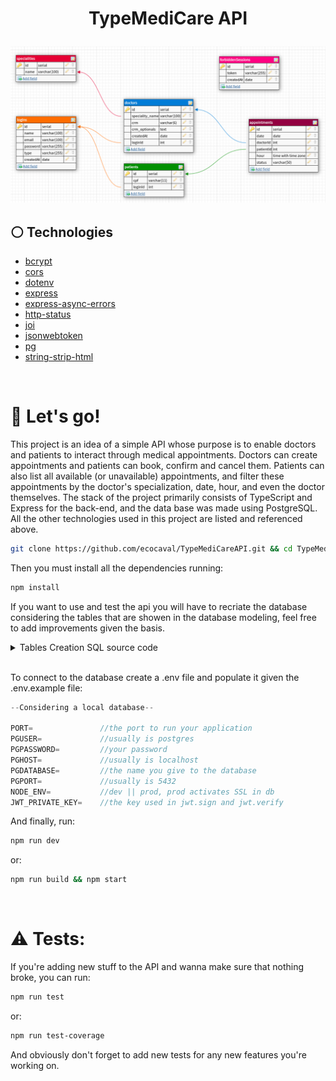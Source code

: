 # <p align = "center">TypeMediCare API</p>

<p align = "center"><img style="width:800px" src="./assets/read-me-pic.png"/></p>

## :white_circle: Technologies

- [bcrypt](https://www.npmjs.com/package/bcrypt)
- [cors](https://www.npmjs.com/package/cors)
- [dotenv](https://www.npmjs.com/package/dotenv)
- [express](https://expressjs.com/)
- [express-async-errors](https://www.npmjs.com/package/express-async-errors)
- [http-status](https://www.npmjs.com/package/http-status)
- [joi](https://joi.dev/)
- [jsonwebtoken](https://www.npmjs.com/package/jsonwebtoken)
- [pg](https://node-postgres.com/)
- [string-strip-html](https://www.npmjs.com/package/string-strip-html)

<br>

# 🏁 Let's go!

This project is an idea of a simple API whose purpose is to enable doctors and patients to interact through medical appointments. Doctors can create appointments and patients can book, confirm and cancel them. Patients can also list all available (or unavailable) appointments, and filter these appointments by the doctor's specialization, date, hour, and even the doctor themselves. The stack of the project primarily consists of TypeScript and Express for the back-end, and the data base was made using PostgreSQL. All the other technologies used in this project are listed and referenced above.  

```bash
git clone https://github.com/ecocaval/TypeMediCareAPI.git && cd TypeMediCareAPI
```

Then you must install all the dependencies running:

```bash
npm install
```

If you want to use and test the api you will have to recriate the database considering the tables that are showen in the database modeling, feel free to add improvements given the basis. 

<details>
<summary>Tables Creation SQL source code</summary>

```sql
CREATE TABLE logins (
	"id" serial NOT NULL,
	"name" varchar(100) NOT NULL,
	"email" varchar(100) NOT NULL UNIQUE,
	"password" varchar(255) NOT NULL,
	"type" varchar(255) NOT NULL,
	"createdAt" DATE NOT NULL DEFAULT 'NOW()',
	CONSTRAINT "logins_pk" PRIMARY KEY ("id")
) WITH (
  OIDS=FALSE
);

CREATE TABLE patients (
	"id" serial NOT NULL,
	"cpf" varchar(11) NOT NULL UNIQUE,
	"loginId" int NOT NULL UNIQUE,
	CONSTRAINT "patients_pk" PRIMARY KEY ("id")
) WITH (
  OIDS=FALSE
);

CREATE TABLE doctors (
	"id" serial NOT NULL,
	"specialityName" varchar(100) NOT NULL,
	"crm" varchar(6) NOT NULL UNIQUE,
	"crmOptionals" TEXT,
	"createdAt" DATE NOT NULL DEFAULT 'NOW()',
	"loginId" int NOT NULL UNIQUE,
	CONSTRAINT "doctors_pk" PRIMARY KEY ("id")
) WITH (
  OIDS=FALSE
);

CREATE TABLE specialities (
	"id" serial NOT NULL,
	"name" varchar(100) NOT NULL UNIQUE,
	CONSTRAINT "specialities_pk" PRIMARY KEY ("id")
) WITH (
  OIDS=FALSE
);

CREATE TABLE appointments (
	"id" serial NOT NULL,
	"date" DATE NOT NULL,
	"doctorId" int NOT NULL,
	"patientId" int,
	"hour" time with time zone NOT NULL,
	"status" varchar(50) NOT NULL DEFAULT 'free',
	CONSTRAINT "appointments_pk" PRIMARY KEY ("id")
) WITH (
  OIDS=FALSE
);

CREATE TABLE "forbidenSessions" (
	"id" SERIAL NOT NULL,
	"token" VARCHAR(255) NOT NULL,
	"createdAt" DATE DEFAULT NOW()
);

ALTER TABLE "patients" 
ADD CONSTRAINT "patients_fk0" 
FOREIGN KEY ("loginId") 
REFERENCES "logins"("id") ON DELETE CASCADE;

ALTER TABLE "doctors" 
ADD CONSTRAINT "doctors_fk0" 
FOREIGN KEY ("specialityName") 
REFERENCES "specialities"("name") ON DELETE CASCADE;

ALTER TABLE "doctors" 
ADD CONSTRAINT "doctors_fk1" 
FOREIGN KEY ("loginId") 
REFERENCES "logins"("id") ON DELETE CASCADE;

ALTER TABLE "appointments" 
ADD CONSTRAINT "appointments_fk0" 
FOREIGN KEY ("doctorId") 
REFERENCES "doctors"("id") ON DELETE CASCADE;

ALTER TABLE "appointments" 
ADD CONSTRAINT "appointments_fk1" 
FOREIGN KEY ("patientId") 
REFERENCES "patients"("id") ON DELETE CASCADE;
```

</details>

<br>

To connect to the database create a .env file and populate it given the .env.example file:

```javascript
--Considering a local database--

PORT=               //the port to run your application
PGUSER=             //usually is postgres
PGPASSWORD=         //your password
PGHOST=             //usually is localhost
PGDATABASE=         //the name you give to the database
PGPORT=             //usually is 5432
NODE_ENV=           //dev || prod, prod activates SSL in db
JWT_PRIVATE_KEY=    //the key used in jwt.sign and jwt.verify
```



And finally, run:

```bash
npm run dev
```

or:

```bash
npm run build && npm start
```

<br>

# ⚠️ Tests:

If you're adding new stuff to the API and wanna make sure that nothing broke, you can run:

```bash
npm run test
```

or:

```bash
npm run test-coverage
```

And obviously don't forget to add new tests for any new features you're working on.